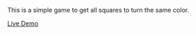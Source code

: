 This is a simple game to get all squares to turn the same color.

[Live Demo](https://redwingsdan.github.io/Colors-Game/)
